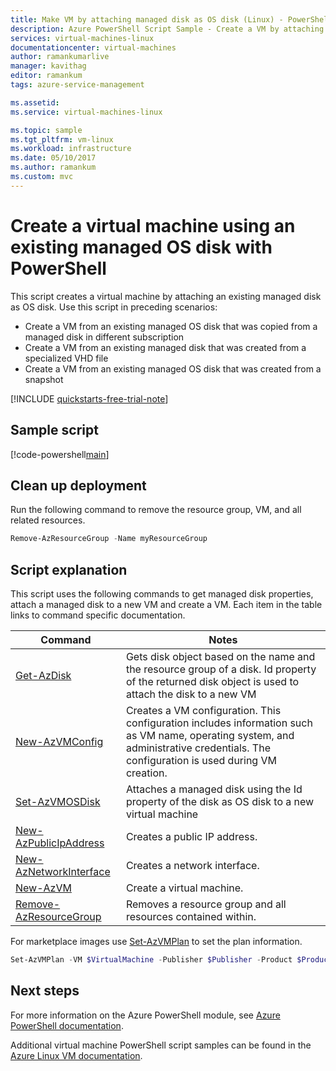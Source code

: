 ```yaml
---
title: Make VM by attaching managed disk as OS disk (Linux) - PowerShell
description: Azure PowerShell Script Sample - Create a VM by attaching a managed disk as OS disk
services: virtual-machines-linux
documentationcenter: virtual-machines
author: ramankumarlive
manager: kavithag
editor: ramankum
tags: azure-service-management

ms.assetid:
ms.service: virtual-machines-linux

ms.topic: sample
ms.tgt_pltfrm: vm-linux
ms.workload: infrastructure
ms.date: 05/10/2017
ms.author: ramankum
ms.custom: mvc
---
```


# Create a virtual machine using an existing managed OS disk with PowerShell

This script creates a virtual machine by attaching an existing managed disk as OS disk. Use this script in preceding scenarios:
* Create a VM from an existing managed OS disk that was copied from a managed disk in different subscription
* Create a VM from an existing managed disk that was created from a specialized VHD file 
* Create a VM from an existing managed OS disk that was created from a snapshot 

[!INCLUDE [quickstarts-free-trial-note](../../../includes/quickstarts-free-trial-note.md)]

 

## Sample script

[!code-powershell[main](../../../powershell_scripts/virtual-machine/create-vm-from-snapshot/create-vm-from-snapshot.ps1 "Create VM from snapshot")]

## Clean up deployment

Run the following command to remove the resource group, VM, and all related resources.

```powershell
Remove-AzResourceGroup -Name myResourceGroup
```

## Script explanation

This script uses the following commands to get managed disk properties, attach a managed disk to a new VM and create a VM. Each item in the table links to command specific documentation.

| Command | Notes |
|---|---|
| [Get-AzDisk](https://docs.microsoft.com/powershell/module/az.compute/Get-AzDisk) | Gets disk object based on the name and the resource group of a disk. Id property of the returned disk object is used to attach the disk to a new VM |
| [New-AzVMConfig](https://docs.microsoft.com/powershell/module/az.compute/new-azvmconfig) | Creates a VM configuration. This configuration includes information such as VM name, operating system, and administrative credentials. The configuration is used during VM creation. |
| [Set-AzVMOSDisk](https://docs.microsoft.com/powershell/module/az.compute/set-azvmosdisk) | Attaches a managed disk using the Id property of the disk as OS disk to a new virtual machine |
| [New-AzPublicIpAddress](https://docs.microsoft.com/powershell/module/az.network/new-azpublicipaddress) | Creates a public IP address. |
| [New-AzNetworkInterface](https://docs.microsoft.com/powershell/module/az.network/new-aznetworkinterface) | Creates a network interface. |
| [New-AzVM](https://docs.microsoft.com/powershell/module/az.compute/new-azvm) | Create a virtual machine. |
|[Remove-AzResourceGroup](https://docs.microsoft.com/powershell/module/az.resources/remove-azresourcegroup) | Removes a resource group and all resources contained within. |

For marketplace images use [Set-AzVMPlan](https://docs.microsoft.com/powershell/module/az.compute/set-azvmplan) to set the plan information.

```powershell
Set-AzVMPlan -VM $VirtualMachine -Publisher $Publisher -Product $Product -Name $Bame
```

## Next steps

For more information on the Azure PowerShell module, see [Azure PowerShell documentation](/powershell/azure/overview).

Additional virtual machine PowerShell script samples can be found in the [Azure Linux VM documentation](../linux/powershell-samples.md?toc=%2fazure%2fvirtual-machines%2flinux%2ftoc.json).
